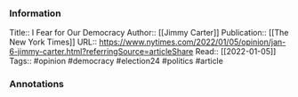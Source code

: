
### Information
Title:: I Fear for Our Democracy
Author:: [[Jimmy Carter]]
Publication:: [[The New York Times]]
URL:: https://www.nytimes.com/2022/01/05/opinion/jan-6-jimmy-carter.html?referringSource=articleShare
Read:: [[2022-01-05]]
Tags:: #opinion #democracy #election24 #politics 
#article

### Annotations

